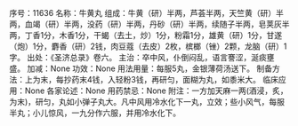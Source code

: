 序号：11636
名称：牛黄丸
组成：牛黄（研）半两，芦荟半两，天竺黄（研）半两，血竭（研）半两，没药（研）半两，丹砂（研）半两，续随子半两，皂荚灰半两，丁香1分，木香1分，干蝎（去土，炒）1分，粉霜1分，雄黄（研）1分，甘遂（炮）1分，麝香（研）2钱，肉豆蔻（去皮）2枚，槟榔（锉）2颗，龙脑（研）1字。
出处：《圣济总录》卷六。
主治：卒中风，仆倒闷乱，语言謇涩，涎痰壅盛。
加减：None
功效：None
用法用量：每服5丸，金银薄荷汤送下。
制备方法：上为末，每抄药末4钱，入轻粉3钱，再研匀，面糊为丸，如黍米大。
临床应用：None
各家论述：None
用药禁忌：None
附注：一方加天麻一两(酒浸，炙，为末)，研匀，丸如小弹子丸大。凡中风用冷水化下一丸，立效；些小风气，每服半丸；小儿惊风，一九分作六服，并用冷水化下。
